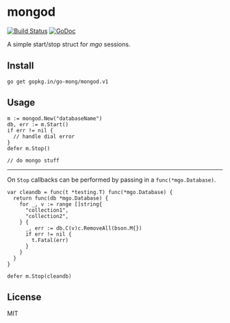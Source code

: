 # mongod

[![Build Status](https://travis-ci.org/go-mong/mongod.svg?branch=master)](https://travis-ci.org/go-mong/mongod)
[![GoDoc](https://godoc.org/github.com/go-mong/mongod.v1?status.svg)](http://godoc.org/github.com/go-mong/mongod.v1)

A simple start/stop struct for *mgo* sessions.

## Install

    go get gopkg.in/go-mong/mongod.v1

## Usage

    m := mongod.New("databaseName")
    db, err := m.Start()
    if err != nil {
      // handle dial error
    }
    defer m.Stop()

    // do mongo stuff

---

On `Stop` callbacks can be performed by passing in a `func(*mgo.Database)`.

    var cleandb = func(t *testing.T) func(*mgo.Database) {
      return func(db *mgo.Database) {
        for _, v := range []string{
          "collection1",
          "collection2",
        } {
          _, err := db.C(v)c.RemoveAll(bson.M{})
          if err != nil {
            t.Fatal(err)
          }
        }
      }
    }

    defer m.Stop(cleandb)

## License

MIT
